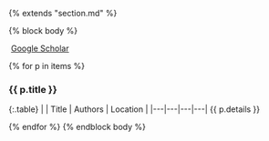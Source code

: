 {% extends "section.md" %}

{% block body %}

<a href="https://scholar.google.com/citations?user=CZwrwHAAAAAJ" class="btn btn-primary" style="padding: 0.3em;">
  <i class="ai ai-google-scholar"></i> Google Scholar
</a>

{% for p in items %}

### {{ p.title }}

{:.table}
| | Title | Authors | Location |
|---|---|---|---|
{{ p.details }}

{% endfor %}
{% endblock body %}
